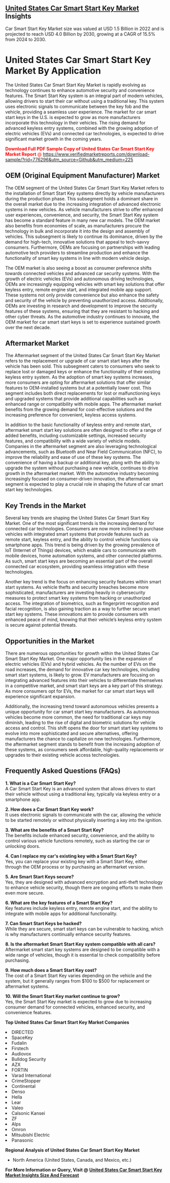 <h2><a href="https://www.verifiedmarketreports.com/download-sample/?rid=776296&amp;utm_source=Github&amp;utm_medium=225" target="_blank">United States Car Smart Start Key Market</a> Insights</h2><p>Car Smart Start Key Market size was valued at USD 1.5 Billion in 2022 and is projected to reach USD 4.0 Billion by 2030, growing at a CAGR of 15.5% from 2024 to 2030.</p><p><h1>United States Car Smart Start Key Market By Application</h1> <p>The United States Car Smart Start Key Market is rapidly evolving as technology continues to enhance automotive security and convenience features. The Smart Start Key system is an integral part of modern vehicles, allowing drivers to start their car without using a traditional key. This system uses electronic signals to communicate between the key fob and the vehicle, providing a seamless user experience. The market for car smart start keys in the U.S. is expected to grow as more manufacturers incorporate this technology in their vehicles. The rising demand for advanced keyless entry systems, combined with the growing adoption of electric vehicles (EVs) and connected car technologies, is expected to drive significant market growth in the coming years. <p><span class=""><span style="color: #ff0000;"><strong>Download Full PDF Sample Copy of United States Car Smart Start Key Market Report</strong> @ </span><a href="https://www.verifiedmarketreports.com/download-sample/?rid=776296&amp;utm_source=Github&amp;utm_medium=225" target="_blank">https://www.verifiedmarketreports.com/download-sample/?rid=776296&amp;utm_source=Github&amp;utm_medium=225</a></span></p></p> <h2>OEM (Original Equipment Manufacturer) Market</h2> <p>The OEM segment of the United States Car Smart Start Key Market refers to the installation of Smart Start Key systems directly by vehicle manufacturers during the production phase. This subsegment holds a dominant share in the overall market due to the increasing integration of advanced electronic systems in new vehicles. As vehicle manufacturers strive to offer enhanced user experiences, convenience, and security, the Smart Start Key system has become a standard feature in many new car models. The OEM market also benefits from economies of scale, as manufacturers procure the technology in bulk and incorporate it into the design and assembly of vehicles. This subsegment is likely to continue its dominance, driven by the demand for high-tech, innovative solutions that appeal to tech-savvy consumers. Furthermore, OEMs are focusing on partnerships with leading automotive tech providers to streamline production and enhance the functionality of smart key systems in line with modern vehicle design. <p>The OEM market is also seeing a boost as consumer preference shifts towards connected vehicles and advanced car security systems. With the growth of electric vehicles (EVs) and autonomous driving technologies, OEMs are increasingly equipping vehicles with smart key solutions that offer keyless entry, remote engine start, and integrated mobile app support. These systems not only provide convenience but also enhance the safety and security of the vehicle by preventing unauthorized access. Additionally, OEMs are investing in research and development to improve the security features of these systems, ensuring that they are resistant to hacking and other cyber threats. As the automotive industry continues to innovate, the OEM market for car smart start keys is set to experience sustained growth over the next decade.</p> <h2>Aftermarket Market</h2> <p>The Aftermarket segment of the United States Car Smart Start Key Market refers to the replacement or upgrade of car smart start keys after the vehicle has been sold. This subsegment caters to consumers who seek to replace lost or damaged keys or enhance the functionality of their existing keyless entry system. As the adoption of smart key systems increases, more consumers are opting for aftermarket solutions that offer similar features to OEM-installed systems but at a potentially lower cost. This segment includes both direct replacements for lost or malfunctioning keys and upgraded systems that provide additional capabilities such as enhanced range or compatibility with mobile apps. The aftermarket market benefits from the growing demand for cost-effective solutions and the increasing preference for convenient, keyless access systems. <p>In addition to the basic functionality of keyless entry and remote start, aftermarket smart start key solutions are often designed to offer a range of added benefits, including customizable settings, increased security features, and compatibility with a wide variety of vehicle models. Companies in the aftermarket segment are also leveraging technological advancements, such as Bluetooth and Near Field Communication (NFC), to improve the reliability and ease of use of these key systems. The convenience of having a backup or additional key, along with the ability to upgrade the system without purchasing a new vehicle, continues to drive growth in the aftermarket market. With the automotive industry becoming increasingly focused on consumer-driven innovation, the aftermarket segment is expected to play a crucial role in shaping the future of car smart start key technologies.</p> <h2>Key Trends in the Market</h2> <p>Several key trends are shaping the United States Car Smart Start Key Market. One of the most significant trends is the increasing demand for connected car technologies. Consumers are now more inclined to purchase vehicles with integrated smart systems that provide features such as remote start, keyless entry, and the ability to control vehicle functions via smartphone apps. This trend is being driven by the growing prevalence of IoT (Internet of Things) devices, which enable cars to communicate with mobile devices, home automation systems, and other connected platforms. As such, smart start keys are becoming an essential part of the overall connected car ecosystem, providing seamless integration with these technologies.</p> <p>Another key trend is the focus on enhancing security features within smart start systems. As vehicle thefts and security breaches become more sophisticated, manufacturers are investing heavily in cybersecurity measures to protect smart key systems from hacking or unauthorized access. The integration of biometrics, such as fingerprint recognition and facial recognition, is also gaining traction as a way to further secure smart start key systems. These innovations aim to provide consumers with enhanced peace of mind, knowing that their vehicle’s keyless entry system is secure against potential threats.</p> <h2>Opportunities in the Market</h2> <p>There are numerous opportunities for growth within the United States Car Smart Start Key Market. One major opportunity lies in the expansion of electric vehicles (EVs) and hybrid vehicles. As the number of EVs on the road increases, the demand for innovative car key technologies, including smart start systems, is likely to grow. EV manufacturers are focusing on integrating advanced features into their vehicles to differentiate themselves in a competitive market, and smart start keys are a key part of this strategy. As more consumers opt for EVs, the market for car smart start keys will experience significant expansion.</p> <p>Additionally, the increasing trend toward autonomous vehicles presents a unique opportunity for car smart start key manufacturers. As autonomous vehicles become more common, the need for traditional car keys may diminish, leading to the rise of digital and biometric solutions for vehicle access and control. This shift opens the door for smart start key systems to evolve into more sophisticated and secure alternatives, offering manufacturers the chance to capitalize on new technologies. Furthermore, the aftermarket segment stands to benefit from the increasing adoption of these systems, as consumers seek affordable, high-quality replacements or upgrades to their existing vehicle access technologies.</p> <h2>Frequently Asked Questions (FAQs)</h2> <p><strong>1. What is a Car Smart Start Key?</strong><br> A Car Smart Start Key is an advanced system that allows drivers to start their vehicle without using a traditional key, typically via keyless entry or a smartphone app.</p> <p><strong>2. How does a Car Smart Start Key work?</strong><br> It uses electronic signals to communicate with the car, allowing the vehicle to be started remotely or without physically inserting a key into the ignition.</p> <p><strong>3. What are the benefits of a Smart Start Key?</strong><br> The benefits include enhanced security, convenience, and the ability to control various vehicle functions remotely, such as starting the car or unlocking doors.</p> <p><strong>4. Can I replace my car's existing key with a Smart Start Key?</strong><br> Yes, you can replace your existing key with a Smart Start Key, either through the OEM process or by purchasing an aftermarket version.</p> <p><strong>5. Are Smart Start Keys secure?</strong><br> Yes, they are designed with advanced encryption and anti-theft technology to enhance vehicle security, though there are ongoing efforts to make them even more secure.</p> <p><strong>6. What are the key features of a Smart Start Key?</strong><br> Key features include keyless entry, remote engine start, and the ability to integrate with mobile apps for additional functionality.</p> <p><strong>7. Can Smart Start Keys be hacked?</strong><br> While they are secure, smart start keys can be vulnerable to hacking, which is why manufacturers continually enhance security features.</p> <p><strong>8. Is the aftermarket Smart Start Key system compatible with all cars?</strong><br> Aftermarket smart start key systems are designed to be compatible with a wide range of vehicles, though it is essential to check compatibility before purchasing.</p> <p><strong>9. How much does a Smart Start Key cost?</strong><br> The cost of a Smart Start Key varies depending on the vehicle and the system, but it generally ranges from $100 to $500 for replacement or aftermarket systems.</p> <p><strong>10. Will the Smart Start Key market continue to grow?</strong><br> Yes, the Smart Start Key market is expected to grow due to increasing consumer demand for connected vehicles, enhanced security, and convenience features.</p> </p><p><strong>Top United States Car Smart Start Key Market Companies</strong></p><div data-test-id=""><p><li>DIRECTED</li><li> SpaceKey</li><li> Fudalin</li><li> Firstech</li><li> Audiovox</li><li> Bulldog Security</li><li> AZX</li><li> FORTIN</li><li> Varad International</li><li> CrimeStopper</li><li> Continental</li><li> Denso</li><li> Hella</li><li> Lear</li><li> Valeo</li><li> Calsonic Kansei</li><li> ZF</li><li> Alps</li><li> Omron</li><li> Mitsubishi Electric</li><li> Panasonic</li></p><div><strong>Regional Analysis of&nbsp;United States Car Smart Start Key Market</strong></div><ul><li dir="ltr"><p dir="ltr">North America&nbsp;(United States, Canada, and Mexico, etc.)</p></li></ul><p><strong>For More Information or Query, Visit @&nbsp;</strong><strong><a href="https://www.verifiedmarketreports.com/product/car-smart-start-key-market/?utm_source=Github&amp;utm_medium=225" target="_blank">United States Car Smart Start Key Market Insights Size And Forecast</a></strong></p></div>
